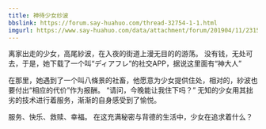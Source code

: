 ```yaml
---
title: 神待少女纱波
bbslink: https://forum.say-huahuo.com/thread-32754-1-1.html
imgurl: https://www.say-huahuo.com/data/attachment/forum/201904/11/231525nj8yavcdoka6g88c.png
---
```


离家出走的少女，高尾紗波，在入夜的街道上漫无目的的游荡。
没有钱，无处可去，于是，她下载了一个叫“ディアフレ”的社交APP，据说这里面有“神大人”

在那里，她遇到了一个叫八條景的社畜，他愿意为少女提供住处，相对的，紗波也要付出“相应的代价”作为报酬。
“请问，今晚能让我住下吗？”
无知的少女用其拙劣的技术进行着服务，渐渐的自身感受到了愉悦。

服务、快乐、救赎、幸福。
在这充满秘密与背德的生活中，少女在追求着什么？<!--more-->
